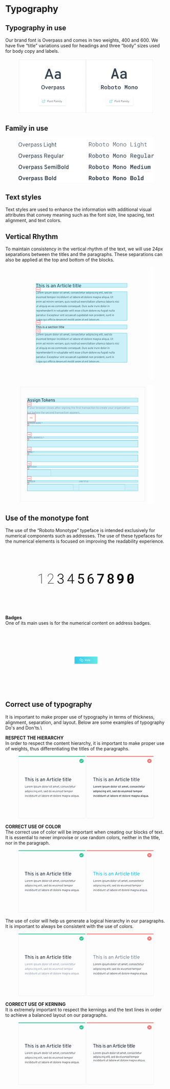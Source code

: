 # Typography

## Typography in use <a href="#typography-in-use" id="typography-in-use"></a>

Our brand font is Overpass and comes in two weights, 400 and 600. We have five “title” variations used for headings and three “body” sizes used for body copy and labels.

<figure><img src="../../../../.gitbook/assets/Schermata 2022-08-30 alle 09.32.11.png" alt=""><figcaption></figcaption></figure>

## Family in use <a href="#family-in-use" id="family-in-use"></a>

<figure><img src="../../../../.gitbook/assets/family-in-use.svg" alt=""><figcaption></figcaption></figure>

## Text styles <a href="#text-styles" id="text-styles"></a>

Text styles are used to enhance the information with additional visual attributes that convey meaning such as the font size, line spacing, text alignment, and text colors.

## Vertical Rhythm <a href="#vertical-rhythm" id="vertical-rhythm"></a>

To maintain consistency in the vertical rhythm of the text, we will use 24px separations between the titles and the paragraphs. These separations can also be applied at the top and bottom of the blocks.

<figure><img src="../../../../.gitbook/assets/vertical-text-1.svg" alt=""><figcaption></figcaption></figure>

<figure><img src="../../../../.gitbook/assets/vertical-texts-2.svg" alt=""><figcaption></figcaption></figure>

## Use of the monotype font <a href="#use-of-the-monotype-font" id="use-of-the-monotype-font"></a>

The use of the “Roboto Monotype” typeface is intended exclusively for numerical components such as addresses. The use of these typefaces for the numerical elements is focused on improving the readability experience.

<figure><img src="../../../../.gitbook/assets/monotype.svg" alt=""><figcaption></figcaption></figure>

**Badges**\
One of its main uses is for the numerical content on address badges.

<figure><img src="../../../../.gitbook/assets/branded.svg" alt=""><figcaption></figcaption></figure>

## Correct use of typography <a href="#correct-use-of-typography" id="correct-use-of-typography"></a>

It is important to make proper use of typography in terms of thickness, alignment, separation, and layout. Below are some examples of typography Do's and Don'ts.\


**RESPECT THE HIERARCHY**\
In order to respect the content hierarchy, it is important to make proper use of weights, thus differentiating the titles of the paragraphs.

<figure><img src="../../../../.gitbook/assets/correct-typo-1.svg" alt=""><figcaption></figcaption></figure>

**CORRECT USE OF COLOR**\
The correct use of color will be important when creating our blocks of text. It is essential to never improvise or use random colors, neither in the title, nor in the paragraph.

<figure><img src="../../../../.gitbook/assets/correct-typo-2.svg" alt=""><figcaption></figcaption></figure>

The use of color will help us generate a logical hierarchy in our paragraphs. It is important to always be consistent with the use of colors.

<figure><img src="../../../../.gitbook/assets/correct-typo-3.svg" alt=""><figcaption></figcaption></figure>

**CORRECT USE OF KERNING**\
It is extremely important to respect the kernings and the text lines in order to achieve a balanced layout on our paragraphs.

<figure><img src="../../../../.gitbook/assets/correct-typo-4.svg" alt=""><figcaption></figcaption></figure>


